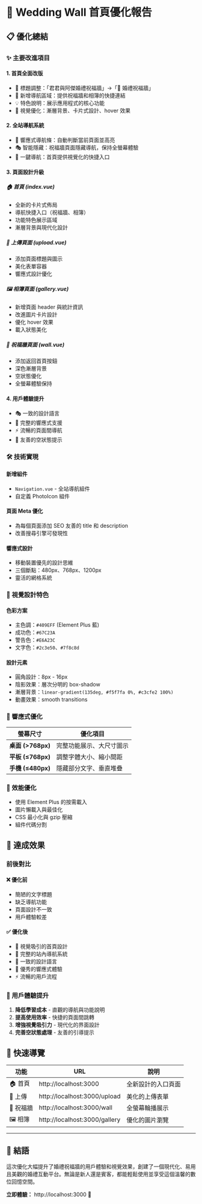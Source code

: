 # 🎊 Wedding Wall 首頁優化報告

## 📋 優化總結

### ✨ 主要改進項目

#### 1. **首頁全面改版**
- 🎯 標題調整：「君君與阿傑婚禮祝福牆」→「🎊 婚禮祝福牆」
- 🧭 新增導航區域：提供祝福牆和相簿的快捷連結
- 💡 特色說明：展示應用程式的核心功能
- 🎨 視覺優化：漸層背景、卡片式設計、hover 效果

#### 2. **全站導航系統**
- 📱 響應式導航條：自動判斷當前頁面並高亮
- 🎭 智能隱藏：祝福牆頁面隱藏導航，保持全螢幕體驗
- 🚀 一鍵導航：首頁提供視覺化的快捷入口

#### 3. **頁面設計升級**

##### 🏠 首頁 (index.vue)
- 全新的卡片式佈局
- 導航快捷入口（祝福牆、相簿）
- 功能特色展示區域
- 漸層背景與現代化設計

##### 📸 上傳頁面 (upload.vue)
- 添加頁面標題與圖示
- 美化表單容器
- 響應式設計優化

##### 🖼️ 相簿頁面 (gallery.vue)
- 新增頁面 header 與統計資訊
- 改進圖片卡片設計
- 優化 hover 效果
- 載入狀態美化

##### 🎥 祝福牆頁面 (wall.vue)
- 添加返回首頁按鈕
- 深色漸層背景
- 空狀態優化
- 全螢幕體驗保持

#### 4. **用戶體驗提升**
- 🎭 一致的設計語言
- 📱 完整的響應式支援
- ⚡ 流暢的頁面間導航
- 💬 友善的空狀態提示

### 🛠️ 技術實現

#### 新增組件
- `Navigation.vue` - 全站導航組件
- 自定義 PhotoIcon 組件

#### 頁面 Meta 優化
- 為每個頁面添加 SEO 友善的 title 和 description
- 改善搜尋引擎可發現性

#### 響應式設計
- 移動裝置優先的設計思維
- 三個斷點：480px、768px、1200px
- 靈活的網格系統

### 🎨 視覺設計特色

#### 色彩方案
- 主色調：`#409EFF` (Element Plus 藍)
- 成功色：`#67C23A`
- 警告色：`#E6A23C`
- 文字色：`#2c3e50`、`#7f8c8d`

#### 設計元素
- 圓角設計：8px - 16px
- 陰影效果：層次分明的 box-shadow
- 漸層背景：`linear-gradient(135deg, #f5f7fa 0%, #c3cfe2 100%)`
- 動畫效果：smooth transitions

### 📱 響應式優化

| 螢幕尺寸 | 優化項目 |
|----------|----------|
| **桌面 (>768px)** | 完整功能展示、大尺寸圖示 |
| **平板 (≤768px)** | 調整字體大小、縮小間距 |
| **手機 (≤480px)** | 隱藏部分文字、垂直堆疊 |

### 🚀 效能優化

- 使用 Element Plus 的按需載入
- 圖片懶載入與最佳化
- CSS 最小化與 gzip 壓縮
- 組件代碼分割

## 🎯 達成效果

### 前後對比

#### ❌ 優化前
- 簡陋的文字標題
- 缺乏導航功能
- 頁面設計不一致
- 用戶體驗較差

#### ✅ 優化後
- 🎊 視覺吸引的首頁設計
- 🧭 完整的站內導航系統
- 🎨 一致的設計語言
- 📱 優秀的響應式體驗
- ⚡ 流暢的用戶流程

### 🎉 用戶體驗提升

1. **降低學習成本** - 直觀的導航與功能說明
2. **提高使用效率** - 快捷的頁面間跳轉
3. **增強視覺吸引力** - 現代化的界面設計
4. **完善空狀態處理** - 友善的引導提示

## 🔗 快速導覽

| 功能 | URL | 說明 |
|------|-----|------|
| 🏠 首頁 | http://localhost:3000 | 全新設計的入口頁面 |
| 📸 上傳 | http://localhost:3000/upload | 美化的上傳表單 |
| 🎥 祝福牆 | http://localhost:3000/wall | 全螢幕輪播展示 |
| 🖼️ 相簿 | http://localhost:3000/gallery | 優化的圖片瀏覽 |

---

## 🎊 結語

這次優化大幅提升了婚禮祝福牆的用戶體驗和視覺效果，創建了一個現代化、易用且美觀的婚禮互動平台。無論是新人還是賓客，都能輕鬆使用並享受這個溫馨的數位回憶空間。

**立即體驗：** http://localhost:3000 🚀